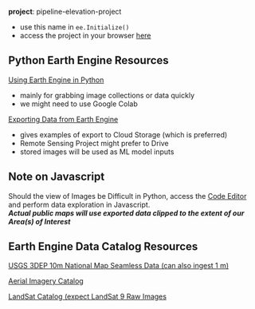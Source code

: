 
**project**: pipeline-elevation-project
- use this name in `ee.Initialize()`
- access the project in your browser [here](https://code.earthengine.google.com/?accept_repo=users/timoliver200/satellite_data)

## Python Earth Engine Resources
[Using Earth Engine in Python](https://developers.google.com/earth-engine/tutorials/community/intro-to-python-api)
- mainly for grabbing image collections or data quickly
- we might need to use Google Colab

[Exporting Data from Earth Engine](https://developers.google.com/earth-engine/guides/exporting_images#colab-python)
- gives examples of export to Cloud Storage (which is preferred)
- Remote Sensing Project might prefer to Drive
- stored images will be used as ML model inputs

## Note on Javascript

Should the view of Images be Difficult in Python, access the [Code Editor](code.earthengine.google.com/?project=pipeline-elevation-project) and perform data exploration in Javascript.<br>
***Actual public maps will use exported data clipped to the extent of our Area(s) of Interest***

## Earth Engine Data Catalog Resources
[USGS 3DEP 10m National Map Seamless Data (can also ingest 1 m)](https://developers.google.com/earth-engine/datasets/catalog/USGS_3DEP_10m)

[Aerial Imagery Catalog](https://developers.google.com/earth-engine/datasets/tags/highres)

[LandSat Catalog (expect LandSat 9 Raw Images](https://developers.google.com/earth-engine/datasets/catalog/LANDSAT_LC09_C02_T1)
